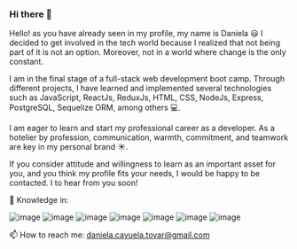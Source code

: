 ### Hi there 👋

Hello! as you have already seen in my profile, my name is Daniela :smiley: I decided to get involved in the tech world because I realized that not being part of it is not an option. Moreover, not in a world where change is the only constant.

I am in the final stage of a full-stack web development boot camp. Through different projects, I have learned and implemented several technologies such as JavaScript, ReactJs, ReduxJs, HTML, CSS, NodeJs, Express, PostgreSQL, Sequelize ORM, among others :computer:.

I am eager to learn and start my professional career as a developer. As a hotelier by profession, communication, warmth, commitment, and teamwork are key in my personal brand :sunny:.

If you consider attitude and willingness to learn as an important asset for you, and you think my profile fits your needs, I would be happy to be contacted. I to hear from you soon!

🌱 Knowledge in:

![image](https://user-images.githubusercontent.com/75386133/118582414-e7450f80-b758-11eb-9b08-5509f392ca82.png)
![image](https://user-images.githubusercontent.com/75386133/118582992-ecef2500-b759-11eb-8335-f05ad2e84bd0.png)
![image](https://user-images.githubusercontent.com/75386133/118583020-f6788d00-b759-11eb-9abe-6da84119892e.png)
![image](https://user-images.githubusercontent.com/75386133/118583034-fb3d4100-b759-11eb-95d5-1893b807eb96.png)
![image](https://user-images.githubusercontent.com/75386133/118583047-009a8b80-b75a-11eb-84b0-7c87acfd8eb2.png)
![image](https://user-images.githubusercontent.com/75386133/118583062-07c19980-b75a-11eb-94e7-29972a814723.png)
![image](https://user-images.githubusercontent.com/75386133/118583077-0f813e00-b75a-11eb-829e-f890a7937198.png)

📫 How to reach me: daniela.cayuela.tovar@gmail.com


